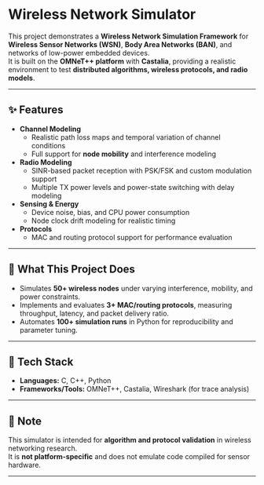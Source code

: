 # Wireless Network Simulator

This project demonstrates a **Wireless Network Simulation Framework** for **Wireless Sensor Networks (WSN)**, **Body Area Networks (BAN)**, and networks of low-power embedded devices.  
It is built on the **OMNeT++ platform** with **Castalia**, providing a realistic environment to test **distributed algorithms, wireless protocols, and radio models**.

---

## ✨ Features
- **Channel Modeling**
  - Realistic path loss maps and temporal variation of channel conditions  
  - Full support for **node mobility** and interference modeling  
- **Radio Modeling**
  - SINR-based packet reception with PSK/FSK and custom modulation support  
  - Multiple TX power levels and power-state switching with delay modeling  
- **Sensing & Energy**
  - Device noise, bias, and CPU power consumption  
  - Node clock drift modeling for realistic timing  
- **Protocols**
  - MAC and routing protocol support for performance evaluation  

---

## 🚀 What This Project Does
- Simulates **50+ wireless nodes** under varying interference, mobility, and power constraints.  
- Implements and evaluates **3+ MAC/routing protocols**, measuring throughput, latency, and packet delivery ratio.  
- Automates **100+ simulation runs** in Python for reproducibility and parameter tuning.  

---

## 🔧 Tech Stack
- **Languages:** C, C++, Python  
- **Frameworks/Tools:** OMNeT++, Castalia, Wireshark (for trace analysis)  

---

## 📌 Note
This simulator is intended for **algorithm and protocol validation** in wireless networking research.  
It is **not platform-specific** and does not emulate code compiled for sensor hardware.  

---
